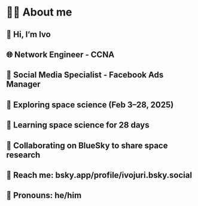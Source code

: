 # 🙋‍♂️ About me 
## 👋 Hi, I’m Ivo
## 🌐 Network Engineer - CCNA
## 📢 Social Media Specialist - Facebook Ads Manager
## 👀 Exploring space science (Feb 3–28, 2025)
## 🌱 Learning space science for 28 days
## 🔗 Collaborating on BlueSky to share space research 
## 💬 Reach me: bsky.app/profile/ivojuri.bsky.social
## 👨 Pronouns: he/him
